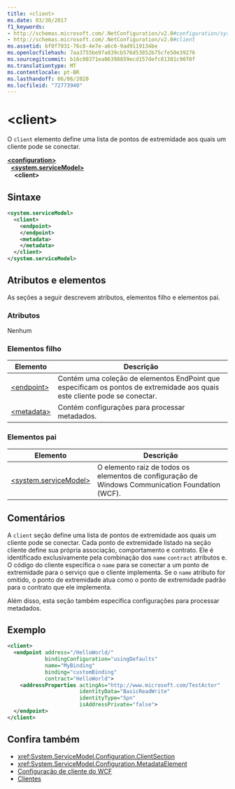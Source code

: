 ```yaml
---
title: <client>
ms.date: 03/30/2017
f1_keywords:
- http://schemas.microsoft.com/.NetConfiguration/v2.0#configuration/system.ServiceModel/client
- http://schemas.microsoft.com/.NetConfiguration/v2.0#client
ms.assetid: bf0f7031-76c8-4e7e-a6c6-9ad9119134be
ms.openlocfilehash: 7aa3755be97a839cb576d53852b75cfe50e39276
ms.sourcegitcommit: b16c00371ea06398859ecd157defc81301c9070f
ms.translationtype: MT
ms.contentlocale: pt-BR
ms.lasthandoff: 06/06/2020
ms.locfileid: "72773940"
---
```

# \<client>
O `client` elemento define uma lista de pontos de extremidade aos quais um cliente pode se conectar.

[**\<configuration>**](../configuration-element.md)\
&nbsp;&nbsp;[**\<system.serviceModel>**](system-servicemodel.md)\
&nbsp;&nbsp;&nbsp;&nbsp;**\<client>**

## <a name="syntax"></a>Sintaxe

```xml
<system.serviceModel>
  <client>
    <endpoint>
    </endpoint>
    <metadata>
    </metadata>
  </client>
</system.serviceModel>
```

## <a name="attributes-and-elements"></a>Atributos e elementos
 As seções a seguir descrevem atributos, elementos filho e elementos pai.

### <a name="attributes"></a>Atributos
 Nenhum

### <a name="child-elements"></a>Elementos filho

|Elemento|Descrição|
|-------------|-----------------|
|[\<endpoint>](endpoint-of-client.md)|Contém uma coleção de elementos EndPoint que especificam os pontos de extremidade aos quais este cliente pode se conectar.|
|[\<metadata>](metadata.md)|Contém configurações para processar metadados.|

### <a name="parent-elements"></a>Elementos pai

|Elemento|Descrição|
|-------------|-----------------|
|[\<system.serviceModel>](system-servicemodel.md)|O elemento raiz de todos os elementos de configuração de Windows Communication Foundation (WCF).|

## <a name="remarks"></a>Comentários
 A `client` seção define uma lista de pontos de extremidade aos quais um cliente pode se conectar. Cada ponto de extremidade listado na seção cliente define sua própria associação, comportamento e contrato. Ele é identificado exclusivamente pela combinação dos `name` `contract` atributos e. O código do cliente especifica o `name` para se conectar a um ponto de extremidade para o serviço que o cliente implementa. Se o `name` atributo for omitido, o ponto de extremidade atua como o ponto de extremidade padrão para o contrato que ele implementa.

 Além disso, esta seção também especifica configurações para processar metadados.

## <a name="example"></a>Exemplo

```xml
<client>
  <endpoint address="/HelloWorld/"
            bindingConfiguration="usingDefaults"
            name="MyBinding"
            binding="customBinding"
            contract="HelloWorld">
    <addressProperties actingAs="http://www.microsoft.com/TestActor"
                       identityData="BasicReadWrite"
                       identityType="Spn"
                       isAddressPrivate="false">
  </endpoint>
</client>
```

## <a name="see-also"></a>Confira também

- <xref:System.ServiceModel.Configuration.ClientSection>
- <xref:System.ServiceModel.Configuration.MetadataElement>
- [Configuração de cliente do WCF](../../../wcf/feature-details/client-configuration.md)
- [Clientes](../../../wcf/feature-details/clients.md)
